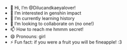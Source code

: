 - 👋 Hi, I’m @Dilucandkaeyalover! 
- 👀 I’m interested in genshin impact
- 🌱 I’m currently learning history
- 💞️ I’m looking to collaborate on (no one!) 
- 📫 How to reach me hmmm secret! 
- 😄 Pronouns: girl
- ⚡ Fun fact: if you were a fruit you will be fineapple! :3
